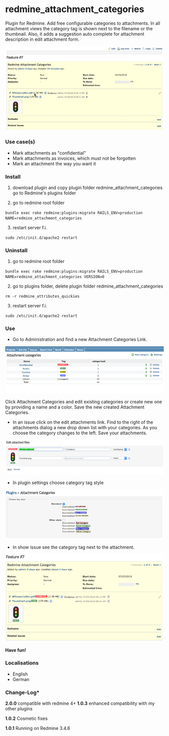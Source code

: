 # redmine_attachment_categories

Plugin for Redmine. Add free configurable categories to attachments. In all attachment views the category tag is shown next to the filename or the thumbnail. Also, it adds a suggestion auto complete for attachment description in edit attachment form.

![GIF that represents a quick overview](/doc/Overview.gif)

### Use case(s)

* Mark attachments as "confidential"
* Mark attachments as invoices, which must not be forgotten
* Mark an attachment the way you want it

### Install

1. download plugin and copy plugin folder redmine_attachment_categories go to Redmine's plugins folder

2. go to redmine root folder

`bundle exec rake redmine:plugins:migrate RAILS_ENV=production NAME=redmine_attachment_categories`

3. restart server f.i.  

`sudo /etc/init.d/apache2 restart`

### Uninstall

1. go to redmine root folder

`bundle exec rake redmine:plugins:migrate RAILS_ENV=production NAME=redmine_attachment_categories VERSION=0`

2. go to plugins folder, delete plugin folder redmine_attachment_categories

`rm -r redmine_attributes_quickies`

3. restart server f.i.  

`sudo /etc/init.d/apache2 restart`

### Use

* Go to Administration and find a new Attachment Categories Link. 

![PNG that shows edit attachment categories dialog](/doc/EditAttachmentCategories.png)

Click Attachment Categories and edit existing categories or create new one by providing a name and a color. Save the new created Attachment Categories.

* In an issue click on the edit attachments link. Find to the right of the attachments dialog a new drop down list with your categories. As you choose the category changes to the left. Save your attachments.

![PNG that shows edit attachment form](/doc/EditAttachmentsForm.png)

* In plugin settings choose category tag style

![PNG that shows choose category tag style](/doc/ChooseStyle.png)

* In show issue see the category tag next to the attachment.

![PNG that shows issue attachments with tags](/doc/IssueAttachments.png)

**Have fun!**

### Localisations

* English
* German

### Change-Log* 

**2.0.0** compatible with redmine 4+
**1.0.3** enhanced compatibility with my other plugins

**1.0.2** Cosmetic fixes

**1.0.1** Running on Redmine 3.4.6
